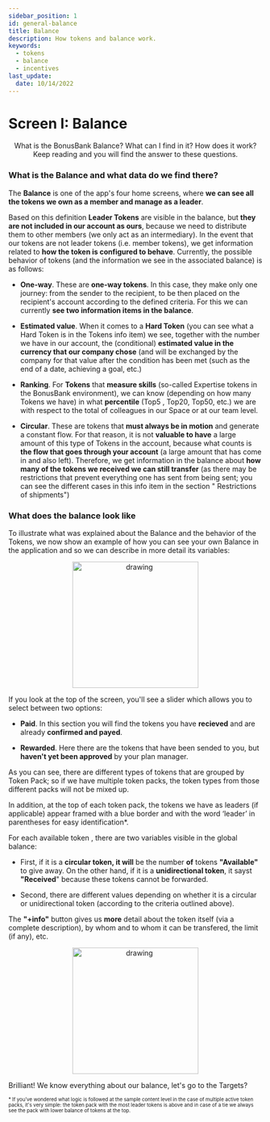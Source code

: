 ```yaml
---
sidebar_position: 1
id: general-balance
title: Balance
description: How tokens and balance work.
keywords:
  - tokens
  - balance
  - incentives
last_update:
  date: 10/14/2022
---
```


# Screen I: Balance

<p align="center"> What is the BonusBank Balance? What can I find in it? How does it work? Keep reading and you will find the answer to these questions.</p>

### What is the Balance and what data do we find there?

The **Balance** is one of the app's four home screens, where **we can see all the tokens we own as a member and manage as a leader**.

Based on this definition **Leader Tokens** are visible in the balance, but **they are not included in our account as ours**, because we need to distribute them to other members (we only act as an intermediary). In the event that our tokens are not leader tokens (i.e. member tokens), we get information related to **how the token is configured to behave**. Currently, the possible behavior of tokens (and the information we see in the associated balance) is as follows:

- **One-way**. These are **one-way tokens**. In this case, they make only one journey: from the sender to the recipient, to be then placed on the recipient's account according to the defined criteria. For this we can currently **see two information items in the balance**.

- **Estimated value**. When it comes to a **Hard Token** (you can see what a Hard Token is in the Tokens info item) we see, together with the number we have in our account, the (conditional) **estimated value in the currency that our company chose** (and will be exchanged by the company for that value after the condition has been met (such as the end of a date, achieving a goal, etc.)

- **Ranking**. For **Tokens** that **measure skills** (so-called Expertise tokens in the BonusBank environment), we can know (depending on how many Tokens we have) in what **percentile** (Top5 , Top20, Top50, etc.) we are with respect to the total of colleagues in our Space or at our team level.

- **Circular**. These are tokens that **must always be in motion** and generate a constant flow. For that reason, it is not **valuable to have** a large amount of this type of Tokens in the account, because what counts is **the flow that goes through your account** (a large amount that has come in and also left). Therefore, we get information in the balance about **how many of the tokens we received we can still transfer** (as there may be restrictions that prevent everything one has sent from being sent; you can see the different cases in this info item in the section " Restrictions of shipments")

### What does the balance look like

To illustrate what was explained about the Balance and the behavior of the Tokens, we now show an example of how you can see your own Balance in the application and so we can describe in more detail its variables:

<p align="center"><img src={require('./img/balancescreen.png').default} alt="drawing" width="250"/></p>

If you look at the top of the screen, you'll see a slider which allows you to select between two options:

- **Paid**. In this section you will find the tokens you have **recieved** and are already **confirmed and payed**.

- **Rewarded**. Here there are the tokens that have been sended to you, but **haven't yet been approved** by your plan manager.

As you can see, there are different types of tokens that are grouped by Token Pack; so if we have multiple token packs, the token types from those different packs will not be mixed up.

In addition, at the top of each token pack, the tokens we have as leaders (if applicable) appear framed with a blue border and with the word ‘leader’ in parentheses for easy identification\*.

For each available token , there are two variables visible in the global balance:

- First, if it is a **circular token, it will** be the number **of** tokens **"Available"** to give away. On the other hand, if it is a **unidirectional token**, it sayst **"Received**" because these tokens cannot be forwarded.

- Second, there are different values ​​depending on whether it is a circular or unidirectional token (according to the criteria outlined above).

The **"+info"** button gives us **more** detail about the token itself (via a complete description), by whom and to whom it can be transfered, the limit (if any), etc.

<p align="center"><img src={require('./img/bbpopup.png').default} alt="drawing" width="250"/></p>

Brilliant! We know everything about our balance, let's go to the Targets?

<sup><sup>* If you've wondered what logic is followed at the sample content level in the case of multiple active token packs, it's very simple: the token pack with the most leader tokens is above and in case of a tie we always see the pack with lower balance of tokens at the top.</sup></sup>
